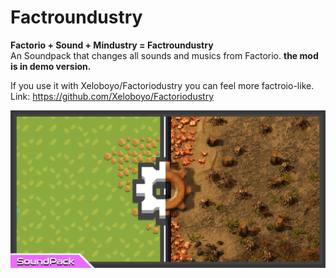 # Factroundustry
**Factorio + Sound + Mindustry = Factroundustry**       
An Soundpack that changes all sounds and musics from Factorio. **the mod is in demo version.**

If you use it with Xeloboyo/Factoriodustry you can feel more factroio-like.     
Link: https://github.com/Xeloboyo/Factoriodustry

![Logo](preview.png)
